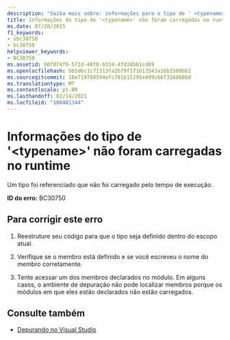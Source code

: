 ```yaml
---
description: "Saiba mais sobre: informações para o tipo de ' <typename> ' não foram carregadas no tempo de execução"
title: Informações do tipo de '<typename>' não foram carregadas no runtime
ms.date: 07/20/2015
f1_keywords:
- vbc30750
- bc30750
helpviewer_keywords:
- BC30750
ms.assetid: b0f074f9-571d-48f8-b334-4fd34b61cd89
ms.openlocfilehash: bb5d6c1c71313fa2bf9f171b13543a16b1508bb2
ms.sourcegitcommit: 10e719780594efc781b15295e499c66f316068b8
ms.translationtype: MT
ms.contentlocale: pt-BR
ms.lasthandoff: 02/14/2021
ms.locfileid: "100481344"
---
```

# <a name="information-for-the-type-of-typename-has-not-been-loaded-into-the-runtime"></a>Informações do tipo de '\<typename>' não foram carregadas no runtime

Um tipo foi referenciado que não foi carregado pelo tempo de execução.  
  
 **ID do erro:** BC30750  
  
## <a name="to-correct-this-error"></a>Para corrigir este erro  
  
1. Reestruture seu código para que o tipo seja definido dentro do escopo atual.  
  
2. Verifique se o membro está definido e se você escreveu o nome do membro corretamente.  
  
3. Tente acessar um dos membros declarados no módulo. Em alguns casos, o ambiente de depuração não pode localizar membros porque os módulos em que eles estão declarados não estão carregados.  
  
## <a name="see-also"></a>Consulte também

- [Depurando no Visual Studio](/visualstudio/debugger/debugger-feature-tour)
